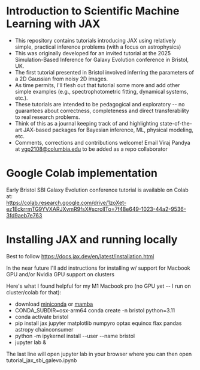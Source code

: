 # Introduction to Scientific Machine Learning with JAX

- This repository contains tutorials introducing JAX using relatively simple, practical inference problems (with a focus on astrophysics)
- This was originally developed for an invited tutorial at the 2025 Simulation-Based Inference for Galaxy Evolution conference in Bristol, UK. 
- The first tutorial presented in Bristol involved inferring the parameters of a 2D Gaussian from noisy 2D images. 
- As time permits, I'll flesh out that tutorial some more and add other simple examples (e.g., spectrophotometric fitting, dynamical systems, etc.). 
- These tutorials are intended to be pedagogical and exploratory -- no guarantees about correctness, completeness and direct transferability to real research problems.
- Think of this as a journal keeping track of and highlighting state-of-the-art JAX-based packages for Bayesian inference, ML, physical modeling, etc.
- Comments, corrections and contributions welcome! Email Viraj Pandya at vgp2108@columbia.edu to be added as a repo collaborator


# Google Colab implementation
Early Bristol SBI Galaxy Evolution conference tutorial is available on Colab at:  
https://colab.research.google.com/drive/1zoXet-ez1EckrrmTG9YVXARJXvmR9fsX#scrollTo=7f48e649-1023-44a2-9536-3fd9aeb7e763


# Installing JAX and running locally
Best to follow https://docs.jax.dev/en/latest/installation.html 

In the near future I'll add instructions for installing w/ support for Macbook GPU and/or Nvidia GPU support on clusters

Here's what I found helpful for my M1 Macbook pro (no GPU yet -- I run on cluster/colab for that):
- download [miniconda](https://www.anaconda.com/docs/getting-started/miniconda/install) or [mamba](https://mamba.readthedocs.io/en/latest/installation/mamba-installation.html)
- CONDA_SUBDIR=osx-arm64 conda create -n bristol python=3.11
- conda activate bristol
- pip install jax jupyter matplotlib numpyro optax equinox flax pandas astropy chainconsumer
- python -m ipykernel install --user --name bristol
- jupyter lab &

The last line will open jupyter lab in your browser where you can then open tutorial_jax_sbi_galevo.ipynb







